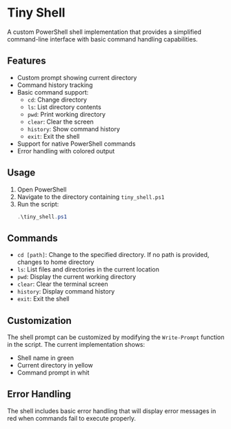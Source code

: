 # Tiny Shell

A custom PowerShell shell implementation that provides a simplified command-line interface with basic command handling capabilities.

## Features

- Custom prompt showing current directory
- Command history tracking
- Basic command support:
  - `cd`: Change directory
  - `ls`: List directory contents
  - `pwd`: Print working directory
  - `clear`: Clear the screen
  - `history`: Show command history
  - `exit`: Exit the shell
- Support for native PowerShell commands
- Error handling with colored output

## Usage

1. Open PowerShell
2. Navigate to the directory containing `tiny_shell.ps1`
3. Run the script:
   ```powershell
   .\tiny_shell.ps1
   ```

## Commands

- `cd [path]`: Change to the specified directory. If no path is provided, changes to home directory
- `ls`: List files and directories in the current location
- `pwd`: Display the current working directory
- `clear`: Clear the terminal screen
- `history`: Display command history
- `exit`: Exit the shell

## Customization

The shell prompt can be customized by modifying the `Write-Prompt` function in the script. The current implementation shows:
- Shell name in green
- Current directory in yellow
- Command prompt in whit

## Error Handling

The shell includes basic error handling that will display error messages in red when commands fail to execute properly. 